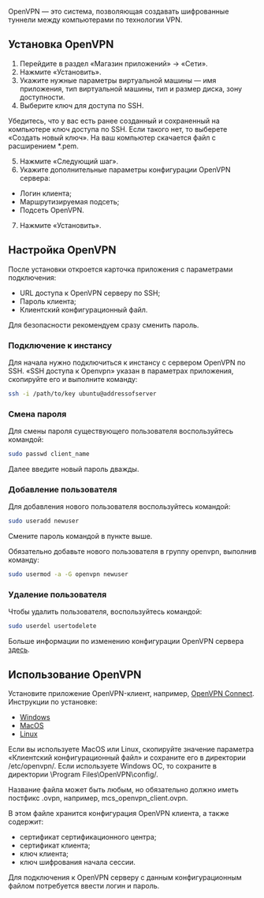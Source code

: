 OpenVPN — это система, позволяющая создавать шифрованные туннели между компьютерами по технологии VPN.

## Установка OpenVPN

1. Перейдите в раздел «Магазин приложений» → «Сети».
2. Нажмите «Установить».
3. Укажите нужные параметры виртуальной машины — имя приложения, тип виртуальной машины, тип и размер диска, зону доступности.
4. Выберите ключ для доступа по SSH.

<warn>
Убедитесь, что у вас есть ранее созданный и сохраненный на компьютере ключ доступа по SSH. Если такого нет, то выберете «Создать новый ключ». На ваш компьютер скачается файл с расширением *.pem.
</warn>

5. Нажмите «Следующий шаг».
6. Укажите дополнительные параметры конфигурации OpenVPN сервера:

- Логин клиента;
- Маршрутизируемая подсеть;
- Подсеть OpenVPN.

7. Нажмите «Установить».

## Настройка OpenVPN

После установки откроется карточка приложения с параметрами подключения:

- URL доступа к OpenVPN серверу по SSH;
- Пароль клиента;
- Клиентский конфигурационный файл.

<info>

Для безопасности рекомендуем сразу сменить пароль.

</info>

### Подключение к инстансу

Для начала нужно подключиться к инстансу с сервером OpenVPN по SSH. «SSH доступа к Openvpn» указан в параметрах приложения, скопируйте его и выполните команду:

```bash
ssh -i /path/to/key ubuntu@addressofserver
```

### Смена пароля

Для смены пароля существующего пользователя воспользуйтесь командой:

```bash
sudo passwd client_name
```

Далее введите новый пароль дважды.

### Добавление пользователя

Для добавления нового пользователя воспользуйтесь командой:

```bash
sudo useradd newuser
```

Смените пароль командой в пункте выше.

Обязательно добавьте нового пользователя в группу openvpn, выполнив команду:

```bash
sudo usermod -a -G openvpn newuser
```

### Удаление пользователя

Чтобы удалить пользователя, воспользуйтесь командой:

```bash
sudo userdel usertodelete
```

Больше информации по изменению конфигурации OpenVPN сервера [здесь](https://openvpn.net/community-resources/expanding-the-scope-of-the-vpn-to-include-additional-machines-on-either-the-client-or-server-subnet/).

## Использование OpenVPN

Установите приложение OpenVPN-клиент, например, [OpenVPN Connect](https://openvpn.net/vpn-client/).
Инструкции по установке:

- [Windows](https://openvpn.net/client-connect-vpn-for-windows/)
- [MacOS](https://openvpn.net/client-connect-vpn-for-mac-os/)
- [Linux](https://openvpn.net/openvpn-client-for-linux/)

Если вы используете MacOS или Linux, скопируйте значение параметра «Клиентский конфигурационный файл» и сохраните его в директории /etc/openvpn/. Если используете Windows ОС, то сохраните в директории \Program Files\OpenVPN\config\/.

Название файла может быть любым, но обязательно должно иметь постфикс .ovpn, например, mcs_openvpn_client.ovpn.

В этом файле хранится конфигурация OpenVPN клиента, а также содержит:

- сертификат сертификационного центра;
- сертификат клиента;
- ключ клиента;
- ключ шифрования начала сессии.

Для подключения к OpenVPN серверу с данным конфигурационным файлом потребуется ввести логин и пароль.
